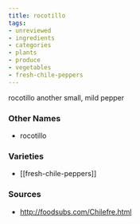 ```yaml
---
title: rocotillo
tags:
- unreviewed
- ingredients
- categories
- plants
- produce
- vegetables
- fresh-chile-peppers
---
```

rocotillo another small, mild pepper

### Other Names

* rocotillo

### Varieties

* [[fresh-chile-peppers]]

### Sources
* http://foodsubs.com/Chilefre.html
